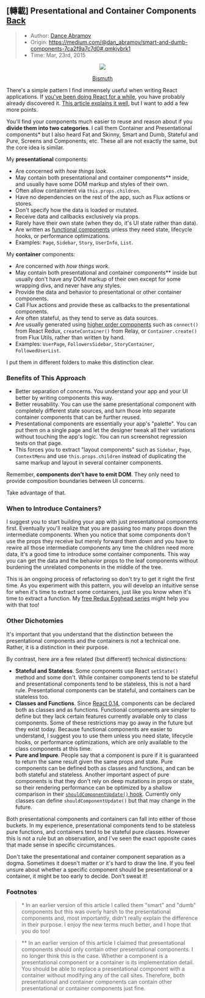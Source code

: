## [轉載] Presentational and Container Components [Back](./../post.md)

> - Author: [Dance Abramov](https://medium.com/@dan_abramov)
> - Origin: https://medium.com/@dan_abramov/smart-and-dumb-components-7ca2f9a7c7d0#.qmkjybrk1
> - Time: Mar, 23rd, 2015

<p align="center">
    <img src="./1.jpeg" />
</p>

<p align="center">
    <a href="http://en.wikipedia.org/wiki/Bismuth" target="_blank">Bismuth</a>
</p>

There's a simple pattern I find immensely useful when writing React applications. If [you've been doing React for a while](http://facebook.github.io/react/blog/2015/03/19/building-the-facebook-news-feed-with-relay.html), you have probably already discovered it. [This article explains it well](https://medium.com/@learnreact/container-components-c0e67432e005), but I want to add a few more points.

You'll find your components much easier to reuse and reason about if you **divide them into two categories**. I call them Container and Presentational components* but I also heard Fat and Skinny, Smart and Dumb, Stateful and Pure, Screens and Components, etc. These all are not exactly the same, but the core idea is similar.

My **presentational** components:

- Are concerned with *how things look*.
- May contain both presentational and container components** inside, and usually have some DOM markup and styles of their own.
- Often allow containment via `this.props.children`.
- Have no dependencies on the rest of the app, such as Flux actions or stores.
- Don't specify how the data is loaded or mutated.
- Receive data and callbacks exclusively via props.
- Rarely have their own state (when they do, it's UI state rather than data).
- Are written as [functional components](./../reusable_components/reusable_components.md) unless they need state, lifecycle hooks, or performance optimizations.
- Examples: `Page`, `Sidebar`, `Story`, `UserInfo`, `List`.

My **container** components:

- Are concerned with *how things work*.
- May contain both presentational and container components** inside but usually don't have any DOM markup of their own except for some wrapping divs, and never have any styles.
- Provide the data and behavior to presentational or other container components.
- Call Flux actions and provide these as callbacks to the presentational components.
- Are often stateful, as they tend to serve as data sources.
- Are usually generated using [higher order components](https://medium.com/@dan_abramov/mixins-are-dead-long-live-higher-order-components-94a0d2f9e750) such as `connect()` from React Redux, `createContainer()` from Relay, or `Container.create()` from Flux Utils, rather than written by hand.
- Examples: `UserPage`, `FollowersSidebar`, `StoryContainer`, `FollowedUserList`.

I put them in different folders to make this distinction clear.

### Benefits of This Approach

- Better separation of concerns. You understand your app and your UI better by writing components this way.
- Better reusability. You can use the same presentational component with completely different state sources, and turn those into separate container components that can be further reused.
- Presentational components are essentially your app's "palette". You can put them on a single page and let the designer tweak all their variations without touching the app's logic. You can run screenshot regression tests on that page.
- This forces you to extract "layout components" such as `Sidebar`, `Page`, `ContextMenu` and use `this.props.children` instead of duplicating the same markup and layout in several container components.

Remember, **components don't have to emit DOM**. They only need to provide composition boundaries between UI concerns.

Take advantage of that.

### When to Introduce Containers?

I suggest you to start building your app with just presentational components first. Eventually you'll realize that you are passing too many props down the intermediate components. When you notice that some components don't use the props they receive but merely forward them down and you have to rewire all those intermediate components any time the children need more data, it's a good time to introduce some container components. This way you can get the data and the behavior props to the leaf components without burdening the unrelated components in the middle of the tree.

This is an ongoing process of refactoring so don't try to get it right the first time. As you experiment with this pattern, you will develop an intuitive sense for when it's time to extract some containers, just like you know when it's time to extract a function. My [free Redux Egghead series](https://egghead.io/series/getting-started-with-redux) might help you with that too!

### Other Dichotomies

It's important that you understand that the distinction between the presentational components and the containers is not a technical one. Rather, it is a distinction in their purpose.

By contrast, here are a few related (but different!) technical distinctions:

- **Stateful and Stateless**. Some components use React `setState()` method and some don't. While container components tend to be stateful and presentational components tend to be stateless, this is not a hard rule. Presentational components can be stateful, and containers can be stateless too.
- **Classes and Functions**. Since [React 0.14](https://facebook.github.io/react/blog/2015/10/07/react-v0.14.html#stateless-functional-components), components can be declared both as classes and as functions. Functional components are simpler to define but they lack certain features currently available only to class components. Some of these restrictions may go away in the future but they exist today. Because functional components are easier to understand, I suggest you to use them unless you need state, lifecycle hooks, or performance optimizations, which are only available to the class components at this time.
- **Pure and Impure**. People say that a component is pure if it is guaranteed to return the same result given the same props and state. Pure components can be defined both as classes and functions, and can be both stateful and stateless. Another important aspect of pure components is that they don't rely on deep mutations in props or state, so their rendering performance can be optimized by a shallow comparison in their [`shouldComponentUpdate()` hook](https://facebook.github.io/react/docs/pure-render-mixin.html). Currently only classes can define `shouldComponentUpdate()` but that may change in the future.

Both presentational components and containers can fall into either of those buckets. In my experience, presentational components tend to be stateless pure functions, and containers tend to be stateful pure classes. However this is not a rule but an observation, and I've seen the exact opposite cases that made sense in specific circumstances.

Don't take the presentational and container component separation as a dogma. Sometimes it doesn't matter or it's hard to draw the line. If you feel unsure about whether a specific component should be presentational or a container, it might be too early to decide. Don't sweat it!

### Footnotes

> \* In an earlier version of this article I called them "smart" and "dumb" components but this was overly harsh to the presentational components and, most importantly, didn't really explain the difference in their purpose. I enjoy the new terms much better, and I hope that you do too!

> \*\* In an earlier version of this article I claimed that presentational components should only contain other presentational components. I no longer think this is the case. Whether a component is a presentational component or a container is its implementation detail. You should be able to replace a presentational component with a container without modifying any of the call sites. Therefore, both presentational and container components can contain other presentational or container components just fine.
